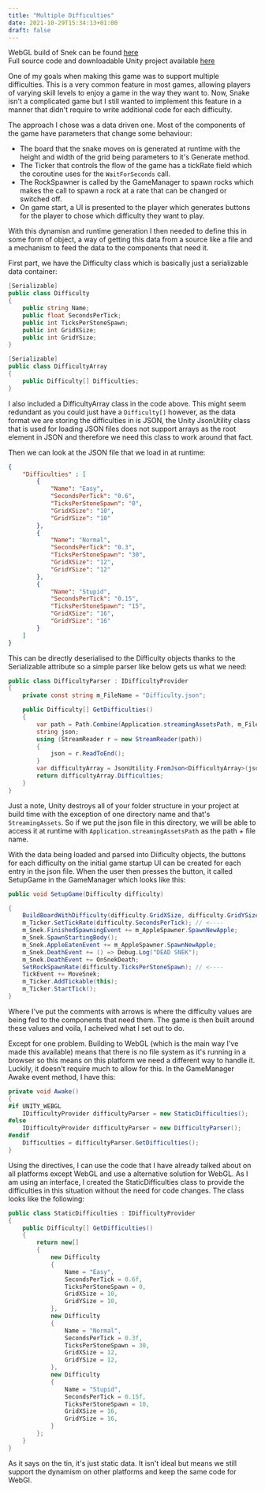 ```yaml
---
title: "Multiple Difficulties"
date: 2021-10-29T15:34:13+01:00
draft: false
---
```


WebGL build of Snek can be found  [here](https://play.unity.com/mg/other/snek-6xio)  
Full source code and downloadable Unity project available [here](https://github.com/stuart-payne/Snek)

One of my goals when making this game was to support multiple difficulties. This is a very common feature in most games, allowing players of varying skill levels to enjoy a game in the way they want to. Now, Snake isn't a complicated game but I still wanted to implement this feature in a manner that didn't require to write additional code for each difficulty.

The approach I chose was a data driven one. Most of the components of the game have parameters that change some behaviour:

- The board that the snake moves on is generated at runtime with the height and width of the grid being parameters to it's Generate method.
- The Ticker that controls the flow of the game has a tickRate field which the coroutine uses for the ``WaitForSeconds`` call.
- The RockSpawner is called by the GameManager to spawn rocks which makes the call to spawn a rock at a rate that can be changed or switched off.
- On game start, a UI is presented to the player which generates buttons for the player to chose which difficulty they want to play.

With this dynamisn and runtime generation I then needed to define this in some form of object, a way of getting this data from a source like a file and a mechanism to feed the data to the components that need it.

First part, we have the Difficulty class which is basically just a serializable data container:

```csharp
[Serializable]
public class Difficulty
{
	public string Name;
	public float SecondsPerTick;
	public int TicksPerStoneSpawn;
	public int GridXSize;
	public int GridYSize;
}

[Serializable]
public class DifficultyArray
{
	public Difficulty[] Difficulties;
}
```

I also included a DifficultyArray class in the code above. This might seem redundant as you could just have a ```Difficulty[]``` however, as the data format we are storing the difficulties in is JSON, the Unity JsonUtility class that is used for loading JSON files does not support arrays as the root element in JSON and therefore we need this class to work around that fact.

Then we can look at the JSON file that we load in at runtime:

```json
{
	"Difficulties" : [
		{
			"Name": "Easy",
			"SecondsPerTick": "0.6",
			"TicksPerStoneSpawn": "0",
			"GridXSize": "10",
			"GridYSize": "10"
		},
		{
			"Name": "Normal",
			"SecondsPerTick": "0.3",
			"TicksPerStoneSpawn": "30",
			"GridXSize": "12",
			"GridYSize": "12"
		},
		{
			"Name": "Stupid",
			"SecondsPerTick": "0.15",
			"TicksPerStoneSpawn": "15",
			"GridXSize": "16",
			"GridYSize": "16"
		}
	]
}
```

This can be directly deserialised to the Difficulty objects thanks to the Serializable attribute so a simple parser like below gets us what we need:

```csharp
public class DifficultyParser : IDifficultyProvider
{
	private const string m_FileName = "Difficulty.json";

	public Difficulty[] GetDifficulties()
	{
		var path = Path.Combine(Application.streamingAssetsPath, m_FileName);
		string json;
		using (StreamReader r = new StreamReader(path))
		{
			json = r.ReadToEnd();
		}
		var difficultyArray = JsonUtility.FromJson<DifficultyArray>(json);
		return difficultyArray.Difficulties;
	}
}
```

Just a note, Unity destroys all of your folder structure in your project at build time with the exception of one directory name and that's ``StreamingAssets``. So if we put the json file in this directory, we will be able to access it at runtime with ``Application.streamingAssetsPath`` as the path + file name.

With the data being loaded and parsed into Diificulty objects, the buttons for each difficulty on the initial game startup UI can be created for each entry in the json file. When the user then presses the button, it called SetupGame in the GameManager which looks like this:

```csharp
public void SetupGame(Difficulty difficulty)

{
	BuildBoardWithDifficulty(difficulty.GridXSize, difficulty.GridYSize); // <----
	m_Ticker.SetTickRate(difficulty.SecondsPerTick); // <----
	m_Snek.FinishedSpawningEvent += m_AppleSpawner.SpawnNewApple;
	m_Snek.SpawnStartingBody();
	m_Snek.AppleEatenEvent += m_AppleSpawner.SpawnNewApple;
	m_Snek.DeathEvent += () => Debug.Log("DEAD SNEK");
	m_Snek.DeathEvent += OnSnekDeath;
	SetRockSpawnRate(difficulty.TicksPerStoneSpawn); // <----
	TickEvent += MoveSnek;
	m_Ticker.AddTickable(this);
	m_Ticker.StartTick();
}
```

Where I've put the comments with arrows is where the difficulty values are being fed to the components that need them. The game is then built around these values and voila, I acheived what I set out to do.

Except for one problem.  Building to WebGL (which is the main way I've made this available) means that there is no file system as it's running in a browser so this means on this platform we need a different way to handle it. Luckily, it doesn't require much to allow for this. In the GameManager Awake event method, I have this:

```csharp
private void Awake()
{
#if UNITY_WEBGL
	IDifficultyProvider difficultyParser = new StaticDifficulties();
#else
	IDifficultyProvider difficultyParser = new DifficultyParser();
#endif
	Difficulties = difficultyParser.GetDifficulties();
}
```

Using the directives, I can use the code that I have already talked about on all platforms except WebGL and use a alternative solution for WebGL. As I am using an interface, I created the StaticDifficulties class to provide the difficulties in this situation without the need for code changes. The class looks like the following:

```csharp
public class StaticDifficulties : IDifficultyProvider
{
	public Difficulty[] GetDifficulties()
	{
		return new[]
		{
			new Difficulty
			{
				Name = "Easy",
				SecondsPerTick = 0.6f,
				TicksPerStoneSpawn = 0,
				GridXSize = 10,
				GridYSize = 10,
			},
			new Difficulty
			{
				Name = "Normal",
				SecondsPerTick = 0.3f,
				TicksPerStoneSpawn = 30,
				GridXSize = 12,
				GridYSize = 12,
			},
			new Difficulty
			{
				Name = "Stupid",
				SecondsPerTick = 0.15f,
				TicksPerStoneSpawn = 10,
				GridXSize = 16,
				GridYSize = 16,
			}
		};
	}
}
```

As it says on the tin, it's just static data. It isn't ideal but means we still support the dynamism on other platforms and keep the same code for WebGl.